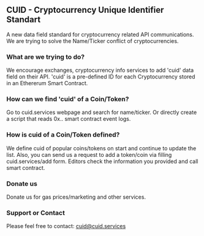 ## CUID - Cryptocurrency Unique Identifier Standart
A new data field standard for cryptocurrency related API communications. We are trying to solve the Name/Ticker conflict of cryptocurrencies.

### What are we trying to do?
We encourage exchanges, cryptocurrency info services to add 'cuid' data field on their API. 'cuid' is a pre-defined ID for each Cryptocurrency stored in an Ethererum Smart Contract.

### How can we find 'cuid' of a Coin/Token?
Go to cuid.services webpage and search for name/ticker. Or directly create a script that reads 0x.. smart contract event logs.

### How is cuid of a Coin/Token defined?
We define cuid of popular coins/tokens on start and continue to update the list. Also, you can send us a request to add a token/coin via filling cuid.services/add form. Editors check the information you provided and call smart contract.

### Donate us
Donate us for gas prices/marketing and other services.

### Support or Contact
Please feel free to contact: cuid@cuid.services
